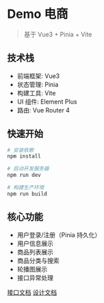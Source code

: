 # Demo 电商

> 基于 Vue3 + Pinia + Vite

## 技术栈

- 前端框架: Vue3
- 状态管理: Pinia
- 构建工具: Vite
- UI 组件: Element Plus
- 路由: Vue Router 4

## 快速开始

```bash
# 安装依赖
npm install

# 启动开发服务器
npm run dev

# 构建生产环境
npm run build
```

## 核心功能

- 用户登录/注册（Pinia 持久化）
- 用户信息展示
- 商品列表展示
- 商品分类与搜索
- 轮播图展示
- 接口异常处理

[接口文档](https://8cwll9o7fp.apifox.cn/311009342e0)
[设计文档](https://wiki.ai17.cc/%E5%89%8D%E7%AB%AF%E5%BC%80%E5%8F%91%E8%83%BD%E5%8A%9B%E8%80%83%E6%A0%B8)
